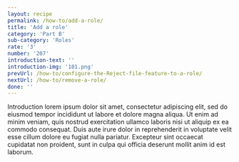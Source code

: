 ```yaml
---
layout: recipe
permalink: /how-to/add-a-role/
title: 'Add a role'
category: 'Part B'
sub-category: 'Roles'
rate: '3'
number: '207'
introduction-text: ''
introduction-img: '101.png'
prevUrl: /how-to/configure-the-Reject-file-feature-to-a-role/
nextUrl: /how-to/remove-a-role/
done: ''
---
```


Introduction lorem ipsum dolor sit amet, consectetur adipiscing elit, sed do eiusmod tempor incididunt ut labore et dolore magna aliqua. Ut enim ad minim veniam, quis nostrud exercitation ullamco laboris nisi ut aliquip ex ea commodo consequat. Duis aute irure dolor in reprehenderit in voluptate velit esse cillum dolore eu fugiat nulla pariatur. Excepteur sint occaecat cupidatat non proident, sunt in culpa qui officia deserunt mollit anim id est laborum.

